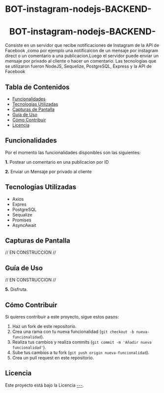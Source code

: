 # BOT-instagram-nodejs-BACKEND-



<h1 align="center">BOT-instagram-nodejs-BACKEND-</h1>


Consiste en un servidor que recibe notificaciones de Instagram de la API de Facebook ,como por ejemplo una notificaicon de un mensaje por instagram direct o un comentario a una publicacion.Luego el servidor puede enviar un mensaje por privado al cliente o hacer un comentario. Las tecnologias que se utilizaron fueron NodeJS, Sequelize, PostgreSQL, Express y la API de Facebook

## Tabla de Contenidos

- [Funcionalidades](#funcionalidades)
- [Tecnologías Utilizadas](#tecnologías-utilizadas)
- [Capturas de Pantalla](#capturas-de-pantalla)
- [Guía de Uso](#guía-de-uso)
- [Cómo Contribuir](#cómo-contribuir)
- [Licencia](#licencia)

## Funcionalidades

Por el momento las funcionalidades disponibles son las siguientes:

**1.** Postear un comentario en una publicacion por ID

**2.** Enviar un Mensaje por privado al cliente

## Tecnologías Utilizadas

- Axios
- Expres
- PostgreSQL
- Sequalize
- Promises
- AsyncAwait

## Capturas de Pantalla

 // EN CONSTRUCCION //

## Guía de Uso

// EN CONSTRUCCION //

**5.** Disfruta.

## Cómo Contribuir

Si quieres contribuir a este proyecto, sigue estos pasos:

1. Haz un fork de este repositorio.
2. Crea una rama con tu nueva funcionalidad (`git checkout -b nueva-funcionalidad`).
3. Realiza tus cambios y realiza commits (`git commit -m 'Añadir nueva funcionalidad'`).
4. Sube tus cambios a tu fork (`git push origin nueva-funcionalidad`).
5. Crea un pull request en este repositorio.

## Licencia

Este proyecto está bajo la Licencia [---](----).
